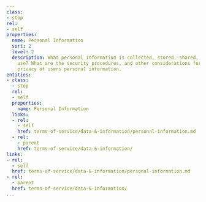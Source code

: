 ```yaml
---
class:
- stop
rel:
- self
properties:
  name: Personal Information
  sort: 2
  level: 2
  description: What personal information is collected, stored, shared, and put to
    use? What are the security procedures, and other considerations for dealing with
    privacy of users personal information.
entities:
- class:
  - stop
  rel:
  - self
  properties:
    name: Personal Information
  links:
  - rel:
    - self
    href: terms-of-service/data-&-information/personal-information.md
  - rel:
    - parent
    href: terms-of-service/data-&-information/
links:
- rel:
  - self
  href: terms-of-service/data-&-information/personal-information.md
- rel:
  - parent
  href: terms-of-service/data-&-information/
...
```

